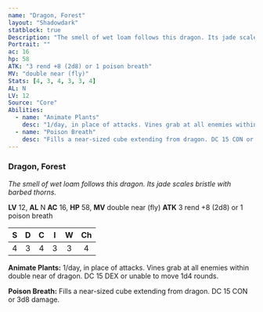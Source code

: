 ```yaml
---
name: "Dragon, Forest"
layout: "Shadowdark"
statblock: true
Description: "The smell of wet loam follows this dragon. Its jade scales bristle with barbed thorns."
Portrait: ""
ac: 16
hp: 58
ATK: "3 rend +8 (2d8) or 1 poison breath"
MV: "double near (fly)"
Stats: [4, 3, 4, 3, 3, 4]
AL: N
LV: 12
Source: "Core"
Abilities:
  - name: "Animate Plants"
    desc: "1/day, in place of attacks. Vines grab at all enemies within double near of dragon. DC 15 DEX or unable to move 1d4 rounds."
  - name: "Poison Breath"
    desc: "Fills a near-sized cube extending from dragon. DC 15 CON or 3d8 damage."
---
```


### Dragon, Forest

_The smell of wet loam follows this dragon. Its jade scales bristle with barbed thorns._

**LV** 12, **AL** N
**AC** 16, **HP** 58, **MV** double near (fly)
**ATK** 3 rend +8 (2d8) or 1 poison breath

|  S  |  D  |  C  |  I  |  W  |  Ch  |
|:---:|:---:|:---:|:---:|:---:|:----:|
| 4 | 3 | 4 | 3 | 3 | 4 |

**Animate Plants:** 1/day, in place of attacks. Vines grab at all enemies within double near of dragon. DC 15 DEX or unable to move 1d4 rounds.

**Poison Breath:** Fills a near-sized cube extending from dragon. DC 15 CON or 3d8 damage.

